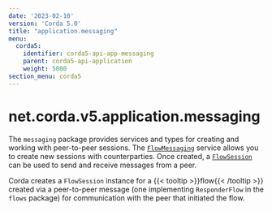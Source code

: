 ```yaml
---
date: '2023-02-10'
version: 'Corda 5.0'
title: "application.messaging"
menu:
  corda5:
    identifier: corda5-api-app-messaging
    parent: corda5-api-application
    weight: 5000
section_menu: corda5
---
```

# net.corda.v5.application.messaging
The `messaging` package provides services and types for creating and working with peer-to-peer sessions. The <a href="../../../../../../api-ref/corda/5.0/net/corda/v5/application/messaging/FlowMessaging.html" target="_blank">`FlowMessaging`</a> service allows you to create new sessions with counterparties. Once created, a <a href="../../../../../../api-ref/corda/5.0/net/corda/v5/application/messaging/FlowSession.html" target="_blank">`FlowSession`</a> can be used to send and receive messages from a peer.

Corda creates a `FlowSession` instance for a {{< tooltip >}}flow{{< /tooltip >}} created via a peer-to-peer message (one implementing `ResponderFlow` in the `flows` package) for communication with the peer that initiated the flow.
